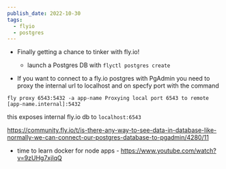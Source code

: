 ```yaml
---
publish_date: 2022-10-30
tags:
  - flyio
  - postgres
---
```

- Finally getting a chance to tinker with fly.io!
	- launch a Postgres DB with `flyctl postgres create`


- If you want to connect to a fly.io postgres with PgAdmin you need to proxy the internal url to localhost and on specfy port with the command
```
fly proxy 6543:5432 -a app-name Proxying local port 6543 to remote [app-name.internal]:5432
```

this exposes internal fly.io db to `localhost:6543`

https://community.fly.io/t/is-there-any-way-to-see-data-in-database-like-normally-we-can-connect-our-postgres-database-to-pgadmin/4280/11



- time to learn docker for node apps - https://www.youtube.com/watch?v=9zUHg7xjIqQ
